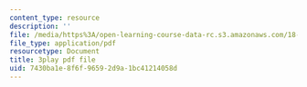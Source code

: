 ```yaml
---
content_type: resource
description: ''
file: /media/https%3A/open-learning-course-data-rc.s3.amazonaws.com/18-01sc-single-variable-calculus-fall-2010/7430ba1e8f6f96592d9a1bc41214058d_QEBkT-Pgqos.pdf
file_type: application/pdf
resourcetype: Document
title: 3play pdf file
uid: 7430ba1e-8f6f-9659-2d9a-1bc41214058d
---
```

